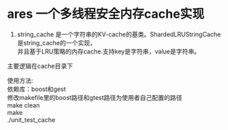 ares 一个多线程安全内存cache实现
========


1. string_cache 是一个字符串的KV-cache的基类。ShardedLRUStringCache是string_cache的一个实现，  
  并且基于LRU策略的内存cache.支持key是字符串，value是字符串。  



主要逻辑在cache目录下  


使用方法:  
依赖库：boost和gest  
修改makefile里的boost路径和gtest路径为使用者自己配置的路径  
make clean  
make  
./unit_test_cache


